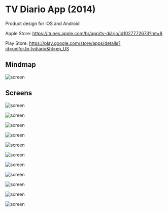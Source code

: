 # TV Diario App (2014)

Product design for iOS and Android

Apple Store: 
https://itunes.apple.com/br/app/tv-diário/id1027772673?mt=8

Play Store: 
https://play.google.com/store/apps/details?id=unifor.br.tvdiario&hl=en_US


## Mindmap

![screen](design/00-mindmap.jpg)


## Screens

![screen](design/screens/01-splash.jpg)

![screen](design/screens/02-home.jpg)

![screen](design/screens/03-menu.jpg)

![screen](design/screens/04-live.jpg)

![screen](design/screens/05-interact.jpg)

![screen](design/screens/06-interact.jpg)

![screen](design/screens/07-contact.jpg)

![screen](design/screens/08-tvshowslist.jpg)

![screen](design/screens/09-tvshowsection.jpg)

![screen](design/screens/10-ondemand.jpg)

![screen](design/screens/11-playlists.jpg)

